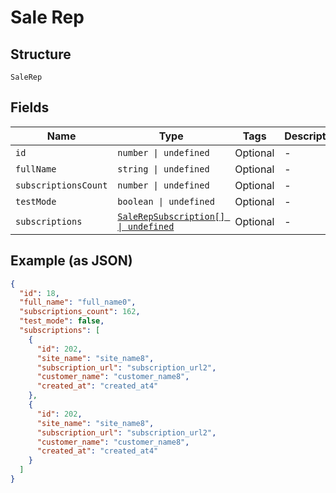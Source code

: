 
# Sale Rep

## Structure

`SaleRep`

## Fields

| Name | Type | Tags | Description |
|  --- | --- | --- | --- |
| `id` | `number \| undefined` | Optional | - |
| `fullName` | `string \| undefined` | Optional | - |
| `subscriptionsCount` | `number \| undefined` | Optional | - |
| `testMode` | `boolean \| undefined` | Optional | - |
| `subscriptions` | [`SaleRepSubscription[] \| undefined`](../../doc/models/sale-rep-subscription.md) | Optional | - |

## Example (as JSON)

```json
{
  "id": 18,
  "full_name": "full_name0",
  "subscriptions_count": 162,
  "test_mode": false,
  "subscriptions": [
    {
      "id": 202,
      "site_name": "site_name8",
      "subscription_url": "subscription_url2",
      "customer_name": "customer_name8",
      "created_at": "created_at4"
    },
    {
      "id": 202,
      "site_name": "site_name8",
      "subscription_url": "subscription_url2",
      "customer_name": "customer_name8",
      "created_at": "created_at4"
    }
  ]
}
```

